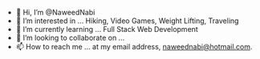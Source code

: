 - 👋 Hi, I’m @NaweedNabi
- 👀 I’m interested in ... Hiking, Video Games, Weight Lifting, Traveling
- 🌱 I’m currently learning ... Full Stack Web Development
- 💞️ I’m looking to collaborate on ...
- 📫 How to reach me ... at my email address, naweednabi@hotmail.com.  

<!---
NaweedNabi/NaweedNabi is a ✨ special ✨ repository because its `README.md` (this file) appears on your GitHub profile.
You can click the Preview link to take a look at your changes.
--->
